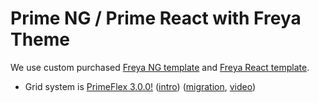 # Prime NG / Prime React with Freya Theme

We use custom purchased [Freya NG template](https://primefaces.org/freya-ng/#/documentation) and [Freya React template](https://primefaces.org/freya-react/#/start/documentation).

- Grid system is [PrimeFlex 3.0.0!](https://www.primefaces.org/primeflex/setup) ([intro](https://www.youtube.com/watch?v=6DfUHUDt9mw)) ([migration](https://www.primefaces.org/primeflex/migration), [video](https://www.youtube.com/watch?v=2HGkuo1nOns))
